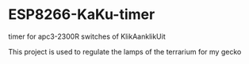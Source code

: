 # ESP8266-KaKu-timer
timer for apc3-2300R switches of KlikAanklikUit 

This project is used to regulate the lamps of the terrarium for my gecko
